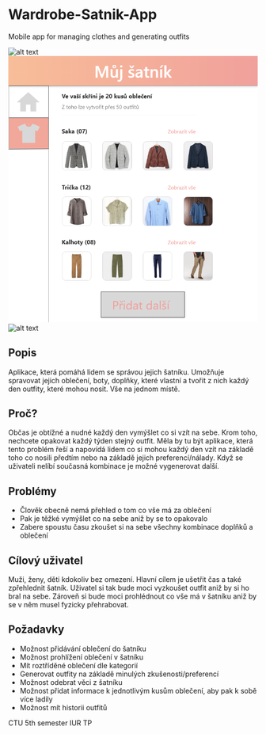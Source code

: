 # Wardrobe-Satnik-App
Mobile app for managing clothes and generating outfits

![alt text](https://github.com/DavidHerel/Wardrobe-Satnik-App/blob/master/Dokumenty/Hlavn%C3%AD%20screen.png)
![alt text](https://github.com/DavidHerel/Wardrobe-Satnik-App/blob/master/Dokumenty/%C5%A0atn%C3%ADk.png)
![alt text](https://github.com/DavidHerel/Wardrobe-Satnik-App/blob/master/Dokumenty/P%C5%99idat.png)

## Popis
Aplikace, která pomáhá lidem se správou jejich šatníku. Umožňuje spravovat jejich oblečení, boty, doplňky, které vlastní a tvořit z nich každý den outfity, které mohou nosit. Vše na jednom místě.
## Proč?
Občas je obtížné a nudné každý den vymýšlet co si vzít na sebe. Krom toho, nechcete opakovat každý týden stejný outfit. Měla by tu být aplikace, která tento problém řeší a napovídá lidem co si mohou každý den vzít na základě toho co nosili předtím nebo na základě jejich preferencí/nálady. Když se uživateli nelíbí současná kombinace je možné vygenerovat další.
## Problémy
- Člověk obecně nemá přehled o tom co vše má za oblečení
- Pak je těžké vymýšlet co na sebe aniž by se to opakovalo
- Zabere spoustu času zkoušet si na sebe všechny kombinace doplňků a oblečení
## Cílový uživatel
Muži, ženy, děti kdokoliv bez omezení. Hlavní cílem je ušetřit čas a také zpřehlednit šatník. Uživatel si tak bude moci vyzkoušet outfit aniž by si ho bral na sebe. Zároveň si bude moci prohlédnout co vše má v šatníku aniž by se v něm musel fyzicky přehrabovat.
## Požadavky
- Možnost přidávání oblečení do šatníku
- Možnost prohlížení oblečení v šatníku
- Mít roztříděné oblečení dle kategorií
- Generovat outfity na základě minulých zkušenosti/preferencí
- Možnost odebrat věci z šatníku
- Možnost přidat informace k jednotlivým kusům oblečení, aby pak k sobě více ladily
- Možnost mít historii outfitů

CTU 5th semester IUR TP
